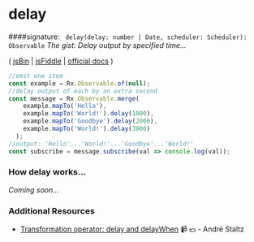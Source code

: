 # delay
####signature: ` delay(delay: number | Date, scheduler: Scheduler): Observable`
*The gist: Delay output by specified time...*

( [jsBin](http://jsbin.com/zebatixije/1/edit?js,console) | [jsFiddle](https://jsfiddle.net/qg6qfqLz/48/) | [official docs](http://reactivex.io/rxjs/class/es6/Observable.js~Observable.html#instance-method-delay) )

```js
//emit one item
const example = Rx.Observable.of(null);
//delay output of each by an extra second
const message = Rx.Observable.merge(
    example.mapTo('Hello'),
    example.mapTo('World!').delay(1000),
    example.mapTo('Goodbye').delay(2000),
    example.mapTo('World!').delay(3000)
  );
//output: 'Hello'...'World!'...'Goodbye'...'World!'
const subscribe = message.subscribe(val => console.log(val));
```

### How delay works...
*Coming soon...*


### Additional Resources
* [Transformation operator: delay and delayWhen](https://egghead.io/lessons/rxjs-transformation-operators-delay-and-delaywhen?course=rxjs-beyond-the-basics-operators-in-depth) :video_camera: :dollar: - André Staltz

